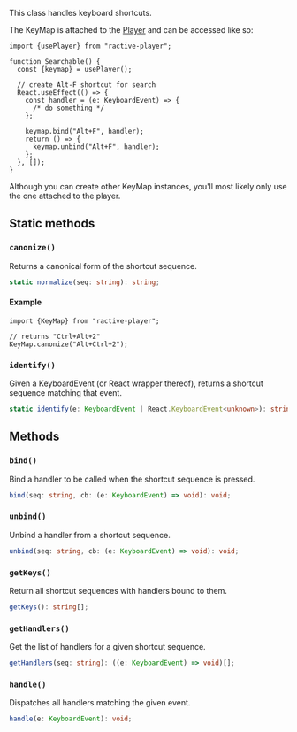 This class handles keyboard shortcuts.

The KeyMap is attached to the [Player](/docs/reference/Player#keymap) and can be accessed like so:

```tsx
import {usePlayer} from "ractive-player";

function Searchable() {
  const {keymap} = usePlayer();

  // create Alt-F shortcut for search
  React.useEffect(() => {
    const handler = (e: KeyboardEvent) => {
      /* do something */
    };

    keymap.bind("Alt+F", handler);
    return () => {
      keymap.unbind("Alt+F", handler);
    };
  }, []);
}
```

Although you can create other KeyMap instances, you'll most likely only use the one attached to the player.

## Static methods

### `canonize()`

Returns a canonical form of the shortcut sequence.

```typescript
static normalize(seq: string): string;
```

#### Example

```tsx
import {KeyMap} from "ractive-player";

// returns "Ctrl+Alt+2"
KeyMap.canonize("Alt+Ctrl+2");
```

### `identify()`

Given a KeyboardEvent (or React wrapper thereof), returns a shortcut sequence matching that event.

```typescript
static identify(e: KeyboardEvent | React.KeyboardEvent<unknown>): string;
```
  
## Methods

### `bind()`

Bind a handler to be called when the shortcut sequence is pressed.

```typescript
bind(seq: string, cb: (e: KeyboardEvent) => void): void;
```

### `unbind()`

Unbind a handler from a shortcut sequence.

```typescript
unbind(seq: string, cb: (e: KeyboardEvent) => void): void;
```

### `getKeys()`

Return all shortcut sequences with handlers bound to them.

```typescript
getKeys(): string[];
```

### `getHandlers()`

Get the list of handlers for a given shortcut sequence.

```typescript
getHandlers(seq: string): ((e: KeyboardEvent) => void)[];
```

### `handle()`

Dispatches all handlers matching the given event.

```typescript
handle(e: KeyboardEvent): void;
```
